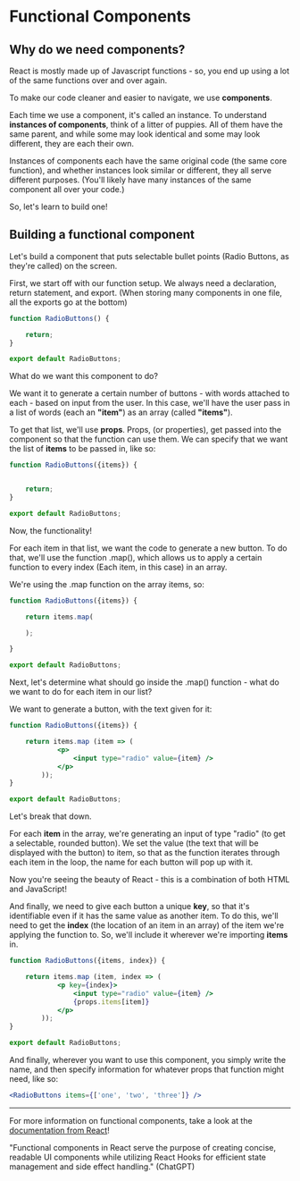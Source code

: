 # Functional Components

## Why do we need components?

React is mostly made up of Javascript functions - so, you end up using a lot of the same functions over and over again.

To make our code cleaner and easier to navigate, we use **components**.

Each time we use a component, it's called an instance. To understand **instances of components**, think of a litter of puppies. All of them have the same parent, and while some may look identical and some may look different, they are each their own.

Instances of components each have the same original code (the same core function), and whether instances look similar or different, they all serve different purposes. (You'll likely have many instances of the same component all over your code.)

So, let's learn to build one!

## Building a functional component

Let's build a component that puts selectable bullet points (Radio Buttons, as they're called) on the screen.

First, we start off with our function setup. We always need a declaration, return statement, and export. (When storing many components in one file, all the exports go at the bottom)

```jsx
function RadioButtons() {

    return;
}

export default RadioButtons;
```

What do we want this component to do?

We want it to generate a certain number of buttons - with words attached to each - based on input from the user. In this case, we'll have the user pass in a list of words (each an **"item"**) as an array (called **"items"**).

To get that list, we'll use **props**. Props, (or properties), get passed into the component so that the function can use them. We can specify that we want the list of **items** to be passed in, like so:

```jsx
function RadioButtons({items}) {


    return;
}

export default RadioButtons;
```

Now, the functionality!

For each item in that list, we want the code to generate a new button. To do that, we'll use the function .map(), which allows us to apply a certain function to every index (Each item, in this case) in an array. 

We're using the .map function on the array items, so:

```jsx
function RadioButtons({items}) {

    return items.map(

    );

}

export default RadioButtons;
```

Next, let's determine what should go inside the .map() function - what do we want to do for each item in our list?

We want to generate a button, with the text given for it:

```jsx
function RadioButtons({items}) {

    return items.map (item => (
            <p>
                <input type="radio" value={item} />
            </p>
        ));
}

export default RadioButtons;
```

Let's break that down.

For each **item** in the array, we're generating an input of type "radio" (to get a selectable, rounded button). We set the value (the text that will be displayed with the button) to item, so that as the function iterates through each item in the loop, the name for each button will pop up with it.


Now you're seeing the beauty of React - this is a combination of both HTML and JavaScript!

And finally, we need to give each button a unique **key**, so that it's identifiable even if it has the same value as another item. To do this, we'll need to get the **index** (the location of an item in an array) of the item we're applying the function to. So, we'll include it wherever we're importing **items** in.

```jsx
function RadioButtons({items, index}) {

    return items.map (item, index => (
            <p key={index}>
                <input type="radio" value={item} />
                {props.items[item]}
            </p>
        ));
}

export default RadioButtons;
```

And finally, wherever you want to use this component, you simply write the name, and then specify information for whatever props that function might need, like so:

```jsx
<RadioButtons items={['one', 'two', 'three']} />
```

---

For more information on functional components, take a look at the [documentation from React](https://legacy.reactjs.org/docs/components-and-props.html)!

"Functional components in React serve the purpose of creating concise, readable UI components while utilizing React Hooks for efficient state management and side effect handling." (ChatGPT)
